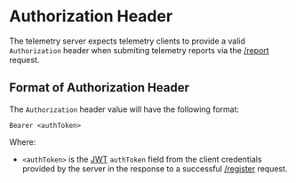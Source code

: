 # Authorization Header
The telemetry server expects telemetry clients to provide a valid
`Authorization` header when submiting telemetry reports via the
[/report](../requests/report.md) request.

## Format of Authorization Header
The `Authorization` header value will have the following format:

```
Bearer <authToken>
```

Where:
* `<authToken>` is the [JWT](https://jwt.io/) `authToken` field from
  the client credentials provided by the server in the response to a
  successful [/register](../requests/register.md) request.
